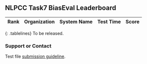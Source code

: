 ## NLPCC Task7 BiasEval Leaderboard
<style>
.tablelines table, .tablelines td, .tablelines th {
        border: 1px solid black;
        }
</style>
|Rank|Organization|System Name|Test Time|Score|
|---|---|---|---|---|
{: .tablelines}
To be released.

### Support or Contact
Test file [submission guideline](https://para-zhou.github.io/NLPCC-Task7-BiasEval).
